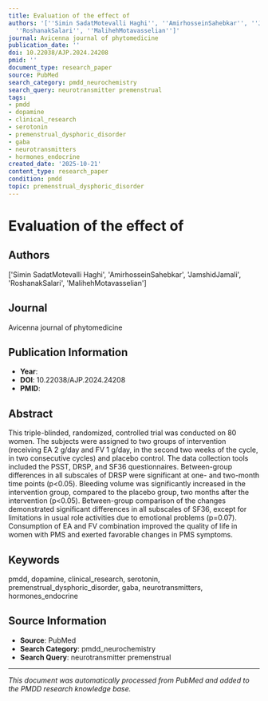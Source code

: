 ```yaml
---
title: Evaluation of the effect of
authors: '[''Simin SadatMotevalli Haghi'', ''AmirhosseinSahebkar'', ''JamshidJamali'',
  ''RoshanakSalari'', ''MalihehMotavasselian'']'
journal: Avicenna journal of phytomedicine
publication_date: ''
doi: 10.22038/AJP.2024.24208
pmid: ''
document_type: research_paper
source: PubMed
search_category: pmdd_neurochemistry
search_query: neurotransmitter premenstrual
tags:
- pmdd
- dopamine
- clinical_research
- serotonin
- premenstrual_dysphoric_disorder
- gaba
- neurotransmitters
- hormones_endocrine
created_date: '2025-10-21'
content_type: research_paper
condition: pmdd
topic: premenstrual_dysphoric_disorder
---
```


# Evaluation of the effect of

## Authors
['Simin SadatMotevalli Haghi', 'AmirhosseinSahebkar', 'JamshidJamali', 'RoshanakSalari', 'MalihehMotavasselian']

## Journal
Avicenna journal of phytomedicine

## Publication Information
- **Year**: 
- **DOI**: 10.22038/AJP.2024.24208
- **PMID**: 

## Abstract
This triple-blinded, randomized, controlled trial was conducted on 80 women. The subjects were assigned to two groups of intervention (receiving EA 2 g/day and FV 1 g/day, in the second two weeks of the cycle, in two consecutive cycles) and placebo control. The data collection tools included the PSST, DRSP, and SF36 questionnaires. Between-group differences in all subscales of DRSP were significant at one- and two-month time points (p<0.05). Bleeding volume was significantly increased in the intervention group, compared to the placebo group, two months after the intervention (p<0.05). Between-group comparison of the changes demonstrated significant differences in all subscales of SF36, except for limitations in usual role activities due to emotional problems (p=0.07). Consumption of EA and FV combination improved the quality of life in women with PMS and exerted favorable changes in PMS symptoms.

## Keywords
pmdd, dopamine, clinical_research, serotonin, premenstrual_dysphoric_disorder, gaba, neurotransmitters, hormones_endocrine

## Source Information
- **Source**: PubMed
- **Search Category**: pmdd_neurochemistry
- **Search Query**: neurotransmitter premenstrual

---
*This document was automatically processed from PubMed and added to the PMDD research knowledge base.*
